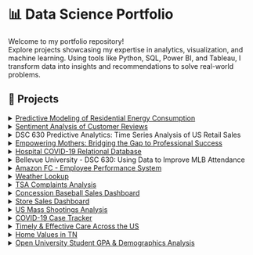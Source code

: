 # 📊 Data Science Portfolio

Welcome to my portfolio repository!  
Explore projects showcasing my expertise in analytics, visualization, and machine learning. Using tools like Python, SQL, Power BI, and Tableau, I transform data into insights and recommendations to solve real-world problems.

## 🔹 Projects

<details>
<summary><a href="https://github.com/hamzasalahds/Electricity_Consumption_in_TN?tab=readme-ov-file#tennessee-energy-consumption-forecasting">Predictive Modeling of Residential Energy Consumption</a></summary>

<p><strong>Description:</strong></p>
<ul>
  <li>Developed time series and regression models (ARIMA, Multiple Linear Regression) to forecast residential energy consumption in Tennessee using historical temperature and pricing data.</li>
  <li>Conducted exploratory data analysis to uncover sector-specific trends.</li>
  <li>Provided strategic insights for utility demand management and efficiency planning.</li>
</ul>

<p><strong>Technologies:</strong></p>
<ul>
  <li>Python</li>
  <li>Pandas</li>
  <li>NumPy</li>
  <li>Statsmodels</li>
  <li>pmdarima</li>
  <li>Scikit-learn</li>
  <li>Matplotlib</li>
  <li>Seaborn</li>
  <li>Jupyter Notebook</li>
</ul>

</details>

<details>
<summary><a href="https://github.com/hamzasalahds/amazon_reviews/blob/main/README.md#--sentiment-analysis-of-customer-reviews--dsc-550-data-mining">Sentiment Analysis of Customer Reviews</a></summary>

<p><strong>Description:</strong></p>
<ul>
  <li>Analyzed Amazon product reviews to determine customer sentiment using natural language processing techniques.</li>
  <li>Preprocessed and cleaned review text, extracted features, and applied machine learning models to classify reviews as positive or negative.</li>
  <li>Evaluated model performance and visualized key insights about customer opinions and product quality.</li>
</ul>

<p><strong>Technologies:</strong></p>
<ul>
  <li>Python</li>
  <li>Pandas</li>
  <li>Scikit-learn</li>
  <li>NLTK</li>
  <li>WordCloud</li>
  <li>Matplotlib</li>
  <li>Jupyter Notebook</li>
</ul>

</details>

<details>
<summary>DSC 630 Predictive Analytics: Time Series Analysis of US Retail Sales</summary>

<p><strong>Description:</strong></p>
<ul>
  <li>Forecasted US monthly retail sales (1992–2021) using an ARIMA model to predict trends post-COVID-19.</li>
  <li>Preprocessed wide-format data into a time series, visualized sales trends, and evaluated model performance with an RMSE of $52,207.</li>
  <li>Identified a sharp pandemic-related dip in 2020 and subsequent recovery, providing insights for retail planning.</li>
</ul>

<p><strong>Technologies:</strong></p>
<ul>
  <li>Python</li>
  <li>Pandas</li>
  <li>NumPy</li>
  <li>Statsmodels</li>
  <li>Matplotlib</li>
  <li>Scikit-learn</li>
  <li>Jupyter Notebook</li>
</ul>

</details>

<details>
<summary><a href="https://github.com/hamzasalahds/bridge-the-gap?tab=readme-ov-file#empowering-mothers-bridging-the-gap-to-professional-success">Empowering Mothers: Bridging the Gap to Professional Success</a></summary>

<p><strong>Description:</strong></p>
<ul>
  <li>Visualized national data to examine the impact of childcare costs on mothers' workforce participation.</li>
  <li>Highlighted gender disparities in earnings, unemployment, and job types.</li>
  <li>Provided data-driven recommendations for policy reforms and employer support programs.</li>
</ul>

<p><strong>Technologies:</strong></p>
<ul>
  <li>Power BI</li>
  <li>Excel</li>
</ul>

</details>

<details>
<summary><a href="https://github.com/hamzasalahds/hospital_database?tab=readme-ov-file#--covid-19-patient-data-management-system-">Hospital COVID-19 Relational Database</a></summary>

<p><strong>Description:</strong></p>
<ul>
  <li>Designed and implemented a relational database using MySQL to manage COVID-19 data for hospitals, including a user interface for staff.</li>
</ul>

<p><strong>Technologies:</strong></p>
<ul>
  <li>MySQL</li>
</ul>

</details>

<details>
<summary>Bellevue University - DSC 630: Using Data to Improve MLB Attendance</summary>

<p><strong>Description:</strong></p>
<ul>
  <li>Analyzed Los Angeles Dodgers 2022 game data to identify factors influencing attendance, such as promotions, weather, and day of the week.</li>
  <li>Utilized exploratory data analysis, correlation analysis, and linear regression to quantify the impact of giveaways (e.g., bobbleheads increased attendance by ~14,944 fans).</li>
  <li>Provided recommendations to optimize promotions and scheduling, boosting attendance during low-turnout periods.</li>
</ul>

<p><strong>Technologies:</strong></p>
<ul>
  <li>Python</li>
  <li>Pandas</li>
  <li>NumPy</li>
  <li>Scikit-learn</li>
  <li>Matplotlib</li>
  <li>Seaborn</li>
  <li>Jupyter Notebook</li>
</ul>

</details>

<details>
<summary><a href="https://github.com/hamzasalahds/Amazon_Project/blob/main/README.md#amazon-fc---employee-performance-system">Amazon FC - Employee Performance System</a></summary>

<p><strong>Description:</strong></p>
<ul>
  <li>Implemented an Excel system containing charts and dashboards to highlight area performance.</li>
  <li>Achieved a 10% improvement in sorting efficiency, processing over 262,000 items per shift.</li>
</ul>

<p><strong>Technologies:</strong></p>
<ul>
  <li>Excel</li>
</ul>

</details>

<details>
<summary><a href="https://github.com/hamzasalahds/weather-lookup?tab=readme-ov-file#-dsc-510-programming---bellevue-university">Weather Lookup</a></summary>

<p><strong>Description:</strong></p>
<ul>
  <li>Developed a Python program for weather lookup by zip code or city, utilizing the OpenWeatherMap API.</li>
</ul>

<p><strong>Technologies:</strong></p>
<ul>
  <li>Python</li>
  <li>REST API</li>
</ul>

</details>

<details>
<summary><a href="https://1drv.ms/b/c/8232850de7f5f589/ESPpzVVPixdFihRHDNWBOhABzqXMPMurhiZHJnLCG5iLAg?e=vBAqzX">TSA Complaints Analysis</a></summary>

<p><strong>Description:</strong></p>
<ul>
  <li>Built a Power BI dashboard to track TSA Complaints in the US.</li>
</ul>

<p><strong>Technologies:</strong></p>
<ul>
  <li>Power BI</li>
</ul>

<p><strong>PBIX File:</strong> <a href="https://1drv.ms/u/c/8232850de7f5f589/EXUyE0Ey2nlPqeCvx5i56IsBPWECKbIcLeAXn_mtwZiYjg?e=HHIfsX">Download</a></p>

</details>

<details>
<summary><a href="https://1drv.ms/b/s!Aon19ecNhTKCgbV3dBp83UAYVuoJ1Q?e=H5230v">Concession Baseball Sales Dashboard</a></summary>

<p><strong>Description:</strong></p>
<ul>
  <li>Built a Power BI dashboard to track sales and performance of concessions at baseball games, optimizing inventory and pricing strategies.</li>
</ul>

<p><strong>Technologies:</strong></p>
<ul>
  <li>Power BI</li>
</ul>

<p><strong>PBIX File:</strong> <a href="https://1drv.ms/u/s!Aon19ecNhTKCgbV1IqDZlEuzG5nALQ?e=B9U4pA">Download</a></p>

</details>

<details>
<summary><a href="https://1drv.ms/b/s!Aon19ecNhTKCgbV20rEKJWOOHrFJWQ?e=P2fepE">Store Sales Dashboard</a></summary>

<p><strong>Description:</strong></p>
<ul>
  <li>Designed a Power BI sales dashboard to monitor KPIs, sales trends, and regional performance for effective decision-making.</li>
</ul>

<p><strong>Technologies:</strong></p>
<ul>
  <li>Power BI</li>
</ul>

<p><strong>PBIX File:</strong> <a href="https://1drv.ms/u/s!Aon19ecNhTKCgbV0q8GDJZefIUDHEw?e=f07fRR">Download</a></p>

</details>

<details>
<summary><a href="https://github.com/hamzasalahds/US-Mass-Shootings-Analysis?tab=readme-ov-file#us-mass-shootings-analysis">US Mass Shootings Analysis</a></summary>

<p><strong>Description:</strong></p>
<ul>
  <li>Utilized Excel and Tableau to uncover a 13% increase in US mass shootings during COVID-19.</li>
</ul>

<p><strong>Technologies:</strong></p>
<ul>
  <li>Excel</li>
  <li>Tableau</li>
</ul>

</details>

<details>
<summary><a href="https://public.tableau.com/app/profile/hamzasalahds/viz/GlobalCOVID-19CaseTracker/Covid-19CaseTracker">COVID-19 Case Tracker</a></summary>

<p><strong>Description:</strong></p>
<ul>
  <li>Developed a Tableau dashboard visualizing COVID-19 cases, deaths, and testing data from sources like WHO and CDC.</li>
</ul>

<p><strong>Technologies:</strong></p>
<ul>
  <li>Tableau</li>
</ul>

</details>

<details>
<summary><a href="https://public.tableau.com/app/profile/hamzasalahds/viz/TimelyEffectiveCarebyHospitalinTheUnitedStatesDashboardCMS/TimelyEffectiveCarebyHospitalinTheUnitedStatesDashboardCMS">Timely & Effective Care Across the US</a></summary>

<p><strong>Description:</strong></p>
<ul>
  <li>Created a Tableau dashboard for CMS data to help patients choose the best hospital based on quality of care metrics.</li>
</ul>

<p><strong>Technologies:</strong></p>
<ul>
  <li>Tableau</li>
</ul>

</details>

<details>
<summary><a href="https://public.tableau.com/app/profile/hamzasalahds/viz/Single-FamilyHomeValuesinTennesseeDashboardZillow/Dashboard">Home Values in TN</a></summary>

<p><strong>Description:</strong></p>
<ul>
  <li>Analyzed Zillow data on home values in Tennessee from 2000 to 2022, creating an interactive Tableau dashboard to display value changes by zip code.</li>
</ul>

<p><strong>Technologies:</strong></p>
<ul>
  <li>Excel</li>
  <li>Tableau</li>
</ul>

</details>

<details>
<summary><a href="https://public.tableau.com/app/profile/hamzasalahds/viz/StudentGPADemographicsAnalysisDashboardOpenUniversity/StudentGPADemographicsAnalysisDashboard">Open University Student GPA & Demographics Analysis</a></summary>

<p><strong>Description:</strong></p>
<ul>
  <li>Analyzed data from Open University, identifying correlations between GPA and demographics using Tableau.</li>
</ul>

<p><strong>Technologies:</strong></p>
<ul>
  <li>Excel</li>
  <li>Tableau</li>
</ul>

</details>
